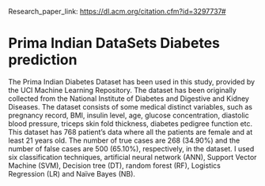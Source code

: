 Research_paper_link: https://dl.acm.org/citation.cfm?id=3297737#
# Prima Indian DataSets Diabetes prediction
The Prima Indian Diabetes Dataset has been used in this study, provided by the UCI Machine Learning Repository. The dataset has been originally collected from the National Institute of Diabetes and Digestive and Kidney Diseases. The dataset consists of some medical distinct variables, such as pregnancy record, BMI, insulin level, age, glucose concentration, diastolic blood pressure, triceps skin fold thickness, diabetes pedigree function etc.  This dataset has 768 patient’s data where all the patients are female and at least 21 years old.  The number of true cases are 268 (34.90%) and the number of false cases are 500 (65.10%), respectively, in the dataset.
I used six classification techniques, artificial neural network (ANN), Support Vector Machine (SVM), Decision tree (DT), random forest (RF), Logistics Regression (LR) and Naïve Bayes (NB). 

